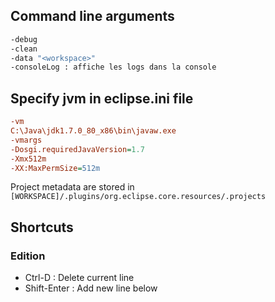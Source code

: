## Command line arguments
```bash
-debug
-clean
-data "<workspace>"
-consoleLog : affiche les logs dans la console
```

## Specify jvm in eclipse.ini file
```ini
-vm
C:\Java\jdk1.7.0_80_x86\bin\javaw.exe
-vmargs
-Dosgi.requiredJavaVersion=1.7
-Xmx512m
-XX:MaxPermSize=512m
```
Project metadata are stored in `[WORKSPACE]/.plugins/org.eclipse.core.resources/.projects`

## Shortcuts
### Edition
- Ctrl-D : Delete current line
- Shift-Enter : Add new line below
